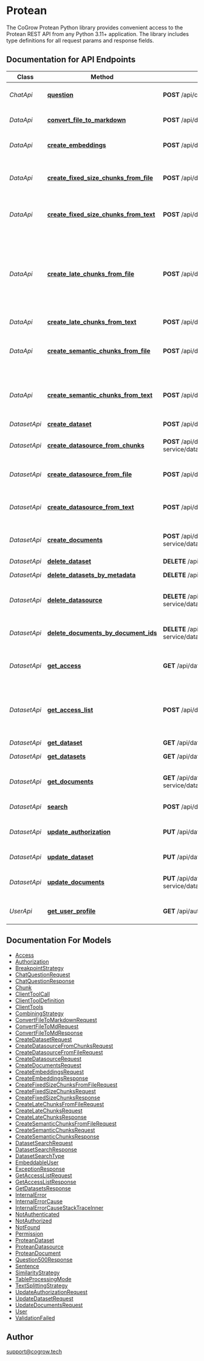 # Protean
The CoGrow Protean Python library provides convenient access to the Protean REST API from any Python 3.11+ application.
The library includes type definitions for all request params and response fields.

## Documentation for API Endpoints

Class | Method | HTTP request | Description
------------ | ------------- | ------------- | -------------
*ChatApi* | [**question**](docs/ChatApi.md#question) | **POST** /api/chat-service/question | RAG enabled text completion.
*DataApi* | [**convert_file_to_markdown**](docs/DataApi.md#convert_file_to_markdown) | **POST** /api/data-service/data/extract/file/convert-to-md | Convert file content into markdown.
*DataApi* | [**create_embeddings**](docs/DataApi.md#create_embeddings) | **POST** /api/data-service/data/embed | Creates embeddings for texts.
*DataApi* | [**create_fixed_size_chunks_from_file**](docs/DataApi.md#create_fixed_size_chunks_from_file) | **POST** /api/data-service/data/chunk/file/fixed-size | Splits file contents into chunks based on token count.
*DataApi* | [**create_fixed_size_chunks_from_text**](docs/DataApi.md#create_fixed_size_chunks_from_text) | **POST** /api/data-service/data/chunk/text/fixed-size | Splits text into chunks based on token count.
*DataApi* | [**create_late_chunks_from_file**](docs/DataApi.md#create_late_chunks_from_file) | **POST** /api/data-service/data/chunk/file/late | Splits contents of file into chunks using late chunking technique. The model being used to perform chunking must have pooling&#x3D;&#39;none&#39;
*DataApi* | [**create_late_chunks_from_text**](docs/DataApi.md#create_late_chunks_from_text) | **POST** /api/data-service/data/chunk/text/late |
*DataApi* | [**create_semantic_chunks_from_file**](docs/DataApi.md#create_semantic_chunks_from_file) | **POST** /api/data-service/data/chunk/file/semantic | Splits contents of file into chunks that are semantically similar.
*DataApi* | [**create_semantic_chunks_from_text**](docs/DataApi.md#create_semantic_chunks_from_text) | **POST** /api/data-service/data/chunk/text/semantic | Splits text into chunks that are semantically similar.
*DatasetApi* | [**create_dataset**](docs/DatasetApi.md#create_dataset) | **POST** /api/dataset-service/datasets | Create dataset.
*DatasetApi* | [**create_datasource_from_chunks**](docs/DatasetApi.md#create_datasource_from_chunks) | **POST** /api/dataset-service/datasets/{datasetId}/datasources/chunks | Create datasource from chunks.
*DatasetApi* | [**create_datasource_from_file**](docs/DatasetApi.md#create_datasource_from_file) | **POST** /api/dataset-service/datasets/{datasetId}/datasources/file | Create datasource from contents of a file.
*DatasetApi* | [**create_datasource_from_text**](docs/DatasetApi.md#create_datasource_from_text) | **POST** /api/dataset-service/datasets/{datasetId}/datasources/text | Create datasource from the text content.
*DatasetApi* | [**create_documents**](docs/DatasetApi.md#create_documents) | **POST** /api/dataset-service/datasets/{datasetId}/datasources/{datasourceId}/documents | Create documents in the datasource.
*DatasetApi* | [**delete_dataset**](docs/DatasetApi.md#delete_dataset) | **DELETE** /api/dataset-service/datasets/{datasetId} | Delete dataset.
*DatasetApi* | [**delete_datasets_by_metadata**](docs/DatasetApi.md#delete_datasets_by_metadata) | **DELETE** /api/dataset-service/datasets | Delete dataset by key.
*DatasetApi* | [**delete_datasource**](docs/DatasetApi.md#delete_datasource) | **DELETE** /api/dataset-service/datasets/{datasetId}/datasources/{datasourceId} | Delete datasource from the dataset.
*DatasetApi* | [**delete_documents_by_document_ids**](docs/DatasetApi.md#delete_documents_by_document_ids) | **DELETE** /api/dataset-service/datasets/{datasetId}/datasources/{datasourceId}/documents | Delete documents in the datasource of the dataset.
*DatasetApi* | [**get_access**](docs/DatasetApi.md#get_access) | **GET** /api/dataset-service/datasets/{datasetId}/access | Get authorization and permissions.
*DatasetApi* | [**get_access_list**](docs/DatasetApi.md#get_access_list) | **POST** /api/dataset-service/datasets/access-list | Get authorization and permissions for all the resources in the request.
*DatasetApi* | [**get_dataset**](docs/DatasetApi.md#get_dataset) | **GET** /api/dataset-service/datasets/{datasetId} | Get dataset.
*DatasetApi* | [**get_datasets**](docs/DatasetApi.md#get_datasets) | **GET** /api/dataset-service/datasets | Get dataset by metadata.
*DatasetApi* | [**get_documents**](docs/DatasetApi.md#get_documents) | **GET** /api/dataset-service/datasets/{datasetId}/datasources/{datasourceId}/documents | Get documents in the datasource of the dataset.
*DatasetApi* | [**search**](docs/DatasetApi.md#search) | **POST** /api/dataset-service/datasets/search | Search in dataset(s).
*DatasetApi* | [**update_authorization**](docs/DatasetApi.md#update_authorization) | **PUT** /api/dataset-service/datasets/{datasetId}/authorization | Update authorization for the resource.
*DatasetApi* | [**update_dataset**](docs/DatasetApi.md#update_dataset) | **PUT** /api/dataset-service/datasets/{datasetId} | Update dataset.
*DatasetApi* | [**update_documents**](docs/DatasetApi.md#update_documents) | **PUT** /api/dataset-service/datasets/{datasetId}/datasources/{datasourceId}/documents | Update documents in the datasource of the dataset.
*UserApi* | [**get_user_profile**](docs/UserApi.md#get_user_profile) | **GET** /api/auth-service/users/me/profile | Get authenticated user&#39;s profile.


## Documentation For Models

- [Access](docs/Access.md)
- [Authorization](docs/Authorization.md)
- [BreakpointStrategy](docs/BreakpointStrategy.md)
- [ChatQuestionRequest](docs/ChatQuestionRequest.md)
- [ChatQuestionResponse](docs/ChatQuestionResponse.md)
- [Chunk](docs/Chunk.md)
- [ClientToolCall](docs/ClientToolCall.md)
- [ClientToolDefinition](docs/ClientToolDefinition.md)
- [ClientTools](docs/ClientTools.md)
- [CombiningStrategy](docs/CombiningStrategy.md)
- [ConvertFileToMarkdownRequest](docs/ConvertFileToMarkdownRequest.md)
- [ConvertFileToMdRequest](docs/ConvertFileToMdRequest.md)
- [ConvertFileToMdResponse](docs/ConvertFileToMdResponse.md)
- [CreateDatasetRequest](docs/CreateDatasetRequest.md)
- [CreateDatasourceFromChunksRequest](docs/CreateDatasourceFromChunksRequest.md)
- [CreateDatasourceFromFileRequest](docs/CreateDatasourceFromFileRequest.md)
- [CreateDatasourceRequest](docs/CreateDatasourceRequest.md)
- [CreateDocumentsRequest](docs/CreateDocumentsRequest.md)
- [CreateEmbeddingsRequest](docs/CreateEmbeddingsRequest.md)
- [CreateEmbeddingsResponse](docs/CreateEmbeddingsResponse.md)
- [CreateFixedSizeChunksFromFileRequest](docs/CreateFixedSizeChunksFromFileRequest.md)
- [CreateFixedSizeChunksRequest](docs/CreateFixedSizeChunksRequest.md)
- [CreateFixedSizeChunksResponse](docs/CreateFixedSizeChunksResponse.md)
- [CreateLateChunksFromFileRequest](docs/CreateLateChunksFromFileRequest.md)
- [CreateLateChunksRequest](docs/CreateLateChunksRequest.md)
- [CreateLateChunksResponse](docs/CreateLateChunksResponse.md)
- [CreateSemanticChunksFromFileRequest](docs/CreateSemanticChunksFromFileRequest.md)
- [CreateSemanticChunksRequest](docs/CreateSemanticChunksRequest.md)
- [CreateSemanticChunksResponse](docs/CreateSemanticChunksResponse.md)
- [DatasetSearchRequest](docs/DatasetSearchRequest.md)
- [DatasetSearchResponse](docs/DatasetSearchResponse.md)
- [DatasetSearchType](docs/DatasetSearchType.md)
- [EmbeddableUser](docs/EmbeddableUser.md)
- [ExceptionResponse](docs/ExceptionResponse.md)
- [GetAccessListRequest](docs/GetAccessListRequest.md)
- [GetAccessListResponse](docs/GetAccessListResponse.md)
- [GetDatasetsResponse](docs/GetDatasetsResponse.md)
- [InternalError](docs/InternalError.md)
- [InternalErrorCause](docs/InternalErrorCause.md)
- [InternalErrorCauseStackTraceInner](docs/InternalErrorCauseStackTraceInner.md)
- [NotAuthenticated](docs/NotAuthenticated.md)
- [NotAuthorized](docs/NotAuthorized.md)
- [NotFound](docs/NotFound.md)
- [Permission](docs/Permission.md)
- [ProteanDataset](docs/ProteanDataset.md)
- [ProteanDatasource](docs/ProteanDatasource.md)
- [ProteanDocument](docs/ProteanDocument.md)
- [Question500Response](docs/Question500Response.md)
- [Sentence](docs/Sentence.md)
- [SimilarityStrategy](docs/SimilarityStrategy.md)
- [TableProcessingMode](docs/TableProcessingMode.md)
- [TextSplittingStrategy](docs/TextSplittingStrategy.md)
- [UpdateAuthorizationRequest](docs/UpdateAuthorizationRequest.md)
- [UpdateDatasetRequest](docs/UpdateDatasetRequest.md)
- [UpdateDocumentsRequest](docs/UpdateDocumentsRequest.md)
- [User](docs/User.md)
- [ValidationFailed](docs/ValidationFailed.md)


## Author

support@cogrow.tech


